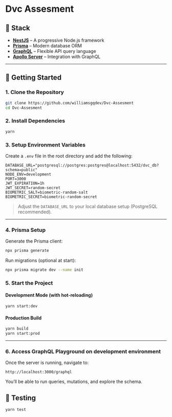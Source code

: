 # Dvc Assesment

## 💪 Stack

- **[NestJS](https://nestjs.com/)** – A progressive Node.js framework
- **[Prisma](https://www.prisma.io/)** – Modern database ORM
- **[GraphQL](https://graphql.org/)** – Flexible API query language
- **[Apollo Server](https://www.apollographql.com/docs/apollo-server/)** – Integration with GraphQL

---

## 🚀 Getting Started

### 1. Clone the Repository

```bash
git clone https://github.com/williamsgqdev/Dvc-Assesment
cd Dvc-Assesment
```

### 2. Install Dependencies

```bash
yarn
```

### 3. Setup Environment Variables

Create a `.env` file in the root directory and add the following:

```env
DATABASE_URL="postgresql://postgres:postgres@localhost:5432/dvc_db?schema=public"
NODE_ENV=development
PORT=3000
JWT_EXPIRATION=1h
JWT_SECRET=random-secret
BIOMETRIC_SALT=biometric-random-salt
BIOMETRIC_SECRET=biometric-random-secret
```

> Adjust the `DATABASE_URL` to your local database setup (PostgreSQL recommended).

---

### 4. Prisma Setup

Generate the Prisma client:

```bash
npx prisma generate
```

Run migrations (optional at start):

```bash
npx prisma migrate dev --name init
```

### 5. Start the Project

#### Development Mode (with hot-reloading)

```bash
yarn start:dev
```

#### Production Build

```bash
yarn build
yarn start:prod
```

---

### 6. Access GraphQL Playground on development environment

Once the server is running, navigate to:

```
http://localhost:3000/graphql
```
You’ll be able to run queries, mutations, and explore the schema.

## 🧪 Testing

```bash
yarn test
```